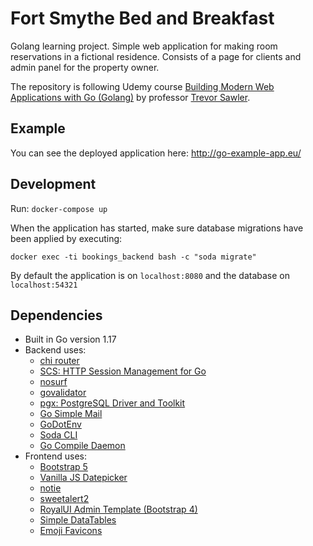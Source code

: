 # Fort Smythe Bed and Breakfast

Golang learning project. Simple web application for making room reservations in a fictional residence. Consists of a page for clients and admin panel for the property owner.

The repository is following Udemy course [Building Modern Web Applications with Go (Golang)](https://www.udemy.com/course/building-modern-web-applications-with-go) by professor [Trevor Sawler](https://github.com/tsawler).

## Example

You can see the deployed application here: http://go-example-app.eu/

## Development

Run: `docker-compose up`

When the application has started, make sure database migrations have been applied by executing: 

`docker exec -ti bookings_backend bash -c "soda migrate"`

By default the application is on `localhost:8080` and the database on `localhost:54321`

## Dependencies

- Built in Go version 1.17
- Backend uses:
  - [chi router](https://github.com/go-chi/chi)
  - [SCS: HTTP Session Management for Go](https://github.com/alexedwards/scs)
  - [nosurf](https://github.com/justinas/nosurf)
  - [govalidator](https://github.com/asaskevich/govalidator)
  - [pgx: PostgreSQL Driver and Toolkit](https://github.com/jackc/pgx)
  - [Go Simple Mail](https://github.com/xhit/go-simple-mail)
  - [GoDotEnv](https://github.com/joho/godotenv)
  - [Soda CLI](https://github.com/gobuffalo/pop)
  - [Go Compile Daemon](https://github.com/githubnemo/CompileDaemon)
- Frontend uses:
  - [Bootstrap 5](https://getbootstrap.com)
  - [Vanilla JS Datepicker](https://github.com/mymth/vanillajs-datepicker)
  - [notie](https://github.com/jaredreich/notie)
  - [sweetalert2](https://sweetalert2.github.io)
  - [RoyalUI Admin Template (Bootstrap 4)](https://github.com/BootstrapDash/RoyalUI-Free-Bootstrap-Admin-Template)
  - [Simple DataTables](https://github.com/fiduswriter/Simple-DataTables)
  - [Emoji Favicons](https://favicon.io/emoji-favicons)
